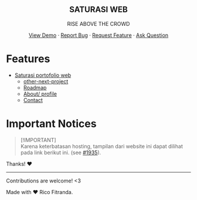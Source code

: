 <p align="center">
 <h2 align="center">SATURASI WEB</h2>
 <p align="center">RISE ABOVE THE CROWD</p>
</p>
  <p align="center">
    <a href="www.saturasi.000webhost.app">View Demo</a>
    ·
    <a href="https://github.com/eidolon1302/saturasi-web/issues/new?assignees=&labels=bug&projects=&template=bug_report.yml">Report Bug</a>
    ·
    <a href="https://github.com/eidolon1302/saturasi-web/issues/new?assignees=&labels=enhancement&projects=&template=feature_request.yml">Request Feature</a>
    ·
    <a href="https://github.com/eidolon1302/saturasi-web/discussions/new?category=q-a">Ask Question</a>
  </p>
  
</p>

# Features <!-- omit in toc -->

- [Saturasi portofolio web](#saturasi-portofolio-web)
    - [other-next-project](#other-project)
    - [Roadmap](#saturasi-roadmap)
    - [About/ profile](#about-saturasi)
    - [Contact](#contacting-team)

# Important Notices <!-- omit in toc -->

> [!IMPORTANT]\
> Karena keterbatasan hosting, tampilan dari website ini dapat dilihat pada link berikut ini. (see [#1935](https://github.com/anuraghazra/github-readme-stats/issues/1935)).

Thanks! :heart:

***

Contributions are welcome! <3

Made with :heart: Rico Fitranda.
